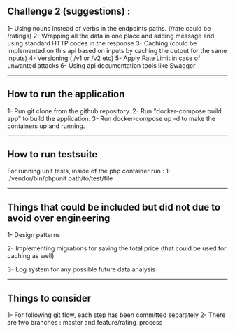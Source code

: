 ## Challenge 2 (suggestions) :
1- Using nouns instead of verbs in the endpoints paths. (/rate could be /ratings)
2- Wrapping all the data in one place and adding message and using standard HTTP codes in the response
3- Caching (could be implemented on this api based on inputs by caching the output for the same inputs)
4- Versioning ( /v1 or /v2 etc)
5- Apply Rate Limit in case of unwanted attacks
6- Using api documentation tools like Swagger

***
## How to run the application
1- Run git clone from the github repository.
2- Run "docker-compose build app" to build the application.
3- Run docker-compose up -d to make the containers up and running.

***
## How to run testsuite
For running unit tests, inside of the php container run :
1- ./vendor/bin/phpunit path/to/test/file

***
## Things that could be included but did not due to avoid over engineering
1- Design patterns

2- Implementing migrations for saving the total price (that could be used for caching as well)

3- Log system for any possible future data analysis

***
## Things to consider
1- For following git flow, each step has been committed separately 
2- There are two branches : master and feature/rating_process
